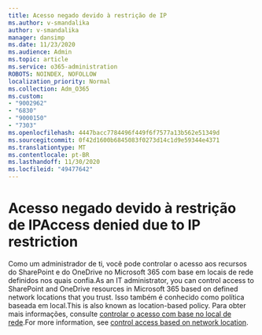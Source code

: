 ```yaml
---
title: Acesso negado devido à restrição de IP
ms.author: v-smandalika
author: v-smandalika
manager: dansimp
ms.date: 11/23/2020
ms.audience: Admin
ms.topic: article
ms.service: o365-administration
ROBOTS: NOINDEX, NOFOLLOW
localization_priority: Normal
ms.collection: Adm_O365
ms.custom:
- "9002962"
- "6830"
- "9000150"
- "7303"
ms.openlocfilehash: 4447bacc7784496f449f6f7577a13b562e51349d
ms.sourcegitcommit: 0f42d1600b6845083f0273d14c1d9e59344e4371
ms.translationtype: MT
ms.contentlocale: pt-BR
ms.lasthandoff: 11/30/2020
ms.locfileid: "49477642"
---
```

# <a name="access-denied-due-to-ip-restriction"></a><span data-ttu-id="3f455-102">Acesso negado devido à restrição de IP</span><span class="sxs-lookup"><span data-stu-id="3f455-102">Access denied due to IP restriction</span></span>

<span data-ttu-id="3f455-103">Como um administrador de ti, você pode controlar o acesso aos recursos do SharePoint e do OneDrive no Microsoft 365 com base em locais de rede definidos nos quais confia.</span><span class="sxs-lookup"><span data-stu-id="3f455-103">As an IT administrator, you can control access to SharePoint and OneDrive resources in Microsoft 365 based on defined network locations that you trust.</span></span> <span data-ttu-id="3f455-104">Isso também é conhecido como política baseada em local.</span><span class="sxs-lookup"><span data-stu-id="3f455-104">This is also known as location-based policy.</span></span> <span data-ttu-id="3f455-105">Para obter mais informações, consulte [controlar o acesso com base no local de rede](https://docs.microsoft.com/sharepoint/control-access-based-on-network-location).</span><span class="sxs-lookup"><span data-stu-id="3f455-105">For more information, see [control access based on network location](https://docs.microsoft.com/sharepoint/control-access-based-on-network-location).</span></span>

